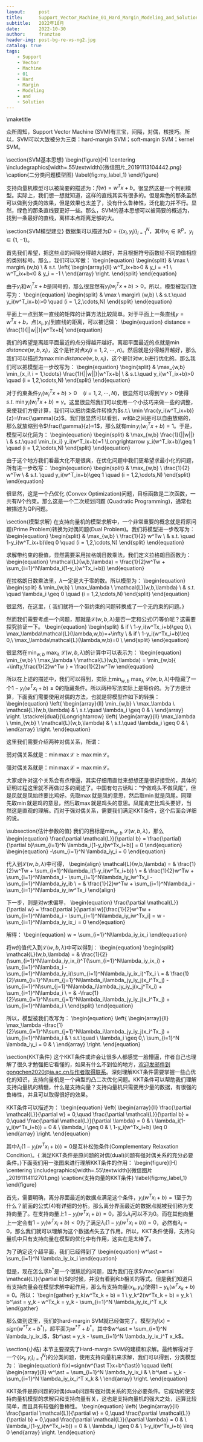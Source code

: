 ```yaml
---
layout:     post
title:      Support_Vector_Machine_01_Hard_Margin_Modeling_and_Solution
subtitle:   2022年10月
date:       2022-10-30
author:     franztao
header-img: post-bg-re-vs-ng2.jpg
catalog: true
tags:
    - Support
    - Vector
    - Machine
    - 01
    - Hard
    - Margin
    - Modeling
    - and
    - Solution
---
```

            

\maketitle

众所周知，Support Vector Machine (SVM)有三宝，间隔，对偶，核技巧。所以，SVM可以大致被分为三类：hard-margin SVM；soft-margin SVM；kernel SVM。

\section{SVM基本思想}
\begin{figure}[H]
    \centering
    \includegraphics[width=.55\textwidth]{微信图片_20191113104442.png}
    \caption{二分类问题模型图}
    \label{fig:my_label_1}
\end{figure}

支持向量机模型可以被简要的描述为：$f(w) = w^Tx + b$。很显然这是一个判别模型。实际上，我们想一想就知道，这样的直线其实有很多的。但是紫色的那条虽然可以做到分类的效果，但是效果也太差了，没有什么鲁棒性，泛化能力并不行。显然，绿色的那条直线要更好一些。那么，SVM的基本思想可以被简要的概述为，找到一条最好的直线，离样本点距离足够的大。

\section{SVM模型建立}
数据集可以描述为$D=\{(x_i,y_i)\}^{N}_{i=1}$，其中$x_i\in\mathbb{R}^{p}$，$y_i\in\{1,-1\}$。

首先我们希望，把这些点的间隔分得越大越好，并且根据符号函数给不同的值相应的类别标号。那么，我们可以写做：
\begin{equation}
    \begin{split}
        & \max \ margin\ (w,b) \\
        & s.t. 
        \left\{
        \begin{array}{ll}
            w^T_ix+b>0 & y_i = +1 \\
            w^T_ix+b<0 & y_i = -1 \\
        \end{array}
        \right.
    \end{split}
\end{equation}

由于$y_i$和$w^T_ix+b$是同号的，那么很显然有$y_i(w^T_ix+b)>0$，所以，模型被我们改写为：
\begin{equation}
    \begin{split}
        & \max \ margin\ (w,b) \\
        & s.t.\quad y_i(w^T_ix+b)>0 \quad (i = 1,2,\cdots,N)
    \end{split}
\end{equation}

平面上一点到某一直线的矩阵的计算方法比较简单。对于平面上一条直线$y=w^Tx+b$，点$(x_i,y_i)$到直线的距离，可以被记做：
\begin{equation}
    distance = \frac{1}{||w||}|w^Tx+b|
\end{equation}

我们的希望是离超平面最近的点分得越开越好。离超平面最近的点就是$\min distance(w,b,x_i)$，这个是针对点$x_i (i=1,2,\cdots,n)$。然后就是分得越开越好，那么我们可以描述为$\max \min distance(w,b,x_i)$，这个是针对$w,b$进行优化的。那么我们可以把模型进一步改写为：
\begin{equation}
    \begin{split}
        & \max_{w,b} \min_{x_i\ i = 1,\cdots} \frac{1}{||w||}|w^Tx+b| \\
        & s.t.\quad y_i(w^T_ix+b)>0 \quad (i = 1,2,\cdots,N)
    \end{split}
\end{equation}

对于约束条件$y_i(w^T_ix+b)>0 \quad (i = 1,2,\cdots,N)$，很显然可以得到$\forall \gamma > 0$使得$s.t.\ \min y_i(w^T_ix+b)=\gamma$。这里很显然我们可以使用一个小技巧来做一些的调整，来使我们方便计算，我们可以把约束条件转换为$s.t.\ \min \frac{y_i(w^T_ix+b)}{z}=\frac{\gamma}{z}$。我们很显然可以看到，$w$和$b$之间是可以自由放缩的，那么就放缩到令$\frac{\gamma}{z}=1$，那么就有$\min y_i(w^T_ix+b)=1$。于是，模型可以化简为：
\begin{equation}
    \begin{split}
        & \max_{w,b} \frac{1}{||w||} \\
        & s.t.\quad \min_{x_i} y_i(w^T_ix+b)=1 \Longrightarrow y_i(w^T_ix+b)\geq 1 \quad (i = 1,2,\cdots,N)
    \end{split}
\end{equation}

由于这个地方我们看最大化不是很爽，在优化问题中我们更希望求最小化的问题，所有进一步改写：
\begin{equation}
    \begin{split}
        & \max_{w,b} \ \frac{1}{2} w^Tw \\
        & s.t. \quad y_i(w^T_ix+b)\geq 1 \quad (i = 1,2,\cdots,N)
    \end{split}
\end{equation}

很显然，这是一个凸优化 (Convex Optimization)问题，目标函数是二次函数，一共有$N$个约束。那么这是一个二次规划问题 (Quadratic Programming)，通常也被描述为QP问题。

\section{模型求解}
在支持向量机的模型求解中，一个非常重要的概念就是将原问题(Prime Problem)转换为对偶问题(Dual Problem)。我们将模型进一步改写为：
\begin{equation}
    \begin{split}
        & \max_{w,b} \ \frac{1}{2} w^Tw \\
        & s.t. \quad 1-y_i(w^T_ix+b)\leq 0 \quad (i = 1,2,\cdots,N)
    \end{split}
\end{equation}

求解带约束的极值，显然需要采用拉格朗日数乘法，我们定义拉格朗日函数为：
\begin{equation}
    \mathcal{L}(w,b,\lambda) = \frac{1}{2}w^Tw + \sum_{i=1}^N\lambda_i(1-y_i(w^Tx_i+b))
\end{equation}

在拉格朗日数乘法里，$\lambda$一定是大于零的数。所以模型为：
\begin{equation}
    \begin{split}
        & \min_{w,b} \ \max_\lambda \ \mathcal{L}(w,b,\lambda) \\
        & s.t. \quad \lambda_i \geq 0 \quad (i = 1,2,\cdots,N)
    \end{split}
\end{equation}

很显然，在这里，{ 我们就将一个带约束的问题转换成了一个无约束的问题。}

然而我们需要考虑一个问题，那就是$\mathcal{L}(w,b,\lambda)$是否一定和公式(7)等价呢？这需要探究验证一下。
\begin{equation}
    \begin{split}
        & if \ 1-y_i(w^Tx_i+b)\geq 0,\ \max_\lambda\mathcal{L}(\lambda,w,b)=+\infty \\
        & if \ 1-y_i(w^Tx_i+b)\leq 0,\ \max_\lambda\mathcal{L}(\lambda,w,b)=0 \\
    \end{split}
\end{equation}

很显然在$\min_{w,b} \ \max_\lambda \ \mathcal{L}(w,b,\lambda)$的计算中可以表示为：
\begin{equation}
    \min_{w,b} \ \max_\lambda \ \mathcal{L}(w,b,\lambda) = \min_{w,b}\{ +\infty,\frac{1}{2}w^Tw \} = \frac{1}{2}w^Tw
\end{equation}

所以在上述的描述中，我们可以得到，实际上$\min_{w,b} \ \max_\lambda \ \mathcal{L}(w,b,\lambda)$中隐藏了一个$1-y_i(w^Tx_i+b)\leq 0$的隐藏条件。所以两种写法实际上是等价的。为了方便计算，下面我们需要使用对偶的方法，也就是将模型作如下的转换：
\begin{equation}
    \left\{
    \begin{array}{ll}
          \min_{w,b} \ \max_\lambda \ \mathcal{L}(w,b,\lambda) & \\
          s.t.\quad \lambda_i \geq 0 & \\
    \end{array}
    \right.
    \stackrel{dual}{\Longrightarrow}
    \left\{
    \begin{array}{ll}
          \max_\lambda \ \min_{w,b} \ \mathcal{L}(w,b,\lambda) & \\
          s.t.\quad \lambda_i \geq 0 & \\
    \end{array}
    \right.
\end{equation}

这里我们需要介绍两种对偶关系，所谓：

弱对偶关系就是：$\min\max\mathcal{L} \geq \max\min\mathcal{L}$。

强对偶关系就是：$\min\max\mathcal{L} = \max\min\mathcal{L}$。

大家或许对这个关系会有点懵逼，其实仔细用直觉来想想还是很好接受的，具体的证明过程这里就不再做过多的阐述了。中国有句古话叫：“宁做鸡头不做凤尾”，但是凤就是凤始终要比鸡好。先取$\max$就是凤的意思，然后取$\min$就是凤尾。同理先取$\min$就是鸡的意思，然后取$\max$就是鸡头的意思。凤尾肯定比鸡头要好，当然这是直观的理解。而对于强对偶关系，需要我们满足KKT条件，这个后面会详细的说。

\subsection{估计参数的值}
我们的目标是$\min_{w,b} \ \mathcal{L}(w,b,\lambda)$，那么
\begin{equation}
    \frac{\partial \mathcal{L}}{\partial b} = \frac{\partial}{\partial b}\sum_{i=1}^N
    \lambda_i[1-y_i(w^Tx_i+b)] = 0
\end{equation}
\begin{equation}
    -\sum_{i=1}^N \lambda_iy_i = 0
\end{equation}

代入到$\mathcal{L}(w,b,\lambda)$中可得，
\begin{align}
    \mathcal{L}(w,b,\lambda) = & \frac{1}{2}w^Tw + \sum_{i=1}^N\lambda_i(1-y_i(w^Tx_i+b)) \\
    = & \frac{1}{2}w^Tw + \sum_{i=1}^N\lambda_i - \sum_{i=1}^N\lambda_iy_iw^Tx_i - \sum_{i=1}^N\lambda_iy_ib \\
    = & \frac{1}{2}w^Tw + \sum_{i=1}^N\lambda_i - \sum_{i=1}^N\lambda_iy_iw^Tx_i
\end{align}

下一步，则是对$w$求偏导，
\begin{equation}
    \frac{\partial \mathcal{L}}{\partial w} 
    = \frac{\partial }{\partial w}[\frac{1}{2}w^Tw + \sum_{i=1}^N\lambda_i - \sum_{i=1}^N\lambda_iy_iw^Tx_i]
    = w - \sum_{i=1}^N\lambda_iy_ix_i = 0 
\end{equation}

解得：
\begin{equation}
    w = \sum_{i=1}^N\lambda_iy_ix_i 
\end{equation}

将$w$的值代入到$\mathcal{L}(w,b,\lambda)$中可以得到：
\begin{equation}
    \begin{split}
        \mathcal{L}(w,b,\lambda) = & \frac{1}{2}(\sum_{i=1}^N\lambda_iy_ix_i)^T(\sum_{i=1}^N\lambda_iy_ix_i) + \sum_{i=1}^N\lambda_i - \sum_{i=1}^N\lambda_iy_i(\sum_{i=1}^N\lambda_iy_ix_i)^Tx_i \\
        = & \frac{1}{2}\sum_{i=1}^N\sum_{j=1}^N\lambda_i\lambda_jy_iy_j(x_i^Tx_j) - \sum_{i=1}^N\sum_{j=1}^N\lambda_i\lambda_jy_iy_j(x_j^Tx_i) + \sum_{i=1}^N\lambda_i \\
        = & -\frac{1}{2}\sum_{i=1}^N\sum_{j=1}^N\lambda_i\lambda_jy_iy_j(x_i^Tx_j) + \sum_{i=1}^N\lambda_i \\
    \end{split}
\end{equation}

所以，模型被我们改写为：
\begin{equation}
    \left\{
    \begin{array}{ll}
          \max_\lambda -\frac{1}{2}\sum_{i=1}^N\sum_{j=1}^N\lambda_i\lambda_jy_iy_j(x_i^Tx_j) + \sum_{i=1}^N\lambda_i & \\
          s.t.\quad \ \lambda_i \geq 0,\ \sum_{i=1}^N \lambda_iy_i = 0  & \\
    \end{array}
    \right.
\end{equation}

\section{KKT条件}
这个KKT条件或许会让很多人都感觉一脸懵逼，作者自己也理解了很久才勉强把它看懂的，如果有什么不到位的地方，欢迎发邮件到gongchen2020@ia.ac.cn与作者取得联系。深刻理解KKT条件需要掌握一些凸优化的知识，支持向量机是一个典型的凸二次优化问题。KKT条件可以帮助我们理解支持向量机的精髓，什么是支持向量？支持向量机只需要用少量的数据，有很强的鲁棒性，并且可以取得很好的效果。

KKT条件可以描述为：
\begin{equation}
    \left\{
    \begin{array}{ll}
          \frac{\partial \mathcal{L}}{\partial w} = 0,\quad
          \frac{\partial \mathcal{L}}{\partial b} = 0,\quad
          \frac{\partial \mathcal{L}}{\partial \lambda} = 0 & \\
          \lambda_i(1-y_i(w^Tx_i+b)) = 0 & \\
          \lambda_i \geq 0 & \\
          1-y_i(w^Tx_i+b) \leq 0 
    \end{array}
    \right.
\end{equation}

其中$\lambda_i(1-y_i(w^Tx_i+b)) = 0$是互补松弛条件(Complementary Relaxation Condition)。{ 满足KKT条件是原问题的对偶(dual)问题有强对偶关系的充分必要条件。}下面我们用一张图来进行理解KKT条件的作用：
\begin{figure}[H]
    \centering
    \includegraphics[width=.55\textwidth]{微信图片_20191114112701.png}
    \caption{支持向量的KKT条件}
    \label{fig:my_label_1}
\end{figure}

首先，需要明确，离分界面最近的数据点满足这个条件，$y_i(w^Tx_i+b)=1$至于为什么？前面的公式(4)有详细的分析。那么离分界面最近的数据点就被我们称为支持向量了。在支持向量上$1-y_i(w^Tx_i+b)=0$，那么$\lambda_i$可以不为0。而在其他向量上一定会有$1-y_i(w^Tx_i+b)<0$为了满足$\lambda_i(1-y_i(w^Tx_i+b)) = 0$，必然有$\lambda_i=0$，那么我们就可以理解为这个数据点失去了作用。所以，KKT条件使得，支持向量机中只有支持向量在模型的优化中有作用，这实在是太棒了。

为了确定这个超平面，我们已经得到了
\begin{equation}
    w^\ast = \sum_{i=1}^N \lambda_iy_ix_i
\end{equation}

但是，现在怎么求$b^\ast$是一个很尴尬的问题，因为我们在求$\frac{\partial \mathcal{L}}{\partial b}$的时候，并没有看到和$b$相关的等式。但是我们知道只有支持向量会在模型求解中起作用，那么有支持向量$(x_k,y_k)$使得$1-y_k(w^Tx_k+b)=0$。所以：
\begin{gather}
    y_k(w^Tx_k + b) = 1 \\
    y_k^2(w^Tx_k + b) = y_k \\
    b^\ast = y_k - w^Tx_k = y_k - \sum_{i=1}^N \lambda_iy_ix_i^T x_k
\end{gather}

那么做到这里，我们的hard-margin SVM就已经做完了。模型为$f(x)=sign(w^{\ast T}x+b^{\ast})$，超平面为$w^{\ast T}+b^{\ast}$。其中$w^\ast = \sum_{i=1}^N \lambda_iy_ix_i$，$b^\ast = y_k - \sum_{i=1}^N \lambda_iy_ix_i^T x_k$。

\section{小结}
本节主要探究了Hard-margin SVM的建模和求解。最终解得对于一个$\{ (x_i,y_i)_{i=1}^N \}$的分类问题，使用支持向量机来求解，我们可以得到，分类模型为：
\begin{equation}
    f(x)=sign(w^{\ast T}x+b^{\ast}) \qquad
    \left\{
    \begin{array}{ll}
         w^\ast = \sum_{i=1}^N \lambda_iy_ix_i & \\
         b^\ast = y_k - \sum_{i=1}^N \lambda_iy_ix_i^T x_k & \\
    \end{array}
    \right.
\end{equation}

KKT条件是原问题的对偶(dual)问题有强对偶关系的充分必要条件。它成功的使支持向量机模型的求解只和支持向量有关，这也是支持向量机的强大之处，运算比较简单，而且具有较强的鲁棒性。
\begin{equation}
    \left\{
    \begin{array}{ll}
          \frac{\partial \mathcal{L}}{\partial w} = 0,\quad
          \frac{\partial \mathcal{L}}{\partial b} = 0,\quad
          \frac{\partial \mathcal{L}}{\partial \lambda} = 0 & \\
          \lambda_i(1-y_i(w^Tx_i+b)) = 0 & \\
          \lambda_i \geq 0 & \\
          1-y_i(w^Tx_i+b) \leq 0 
    \end{array}
    \right.
\end{equation}














